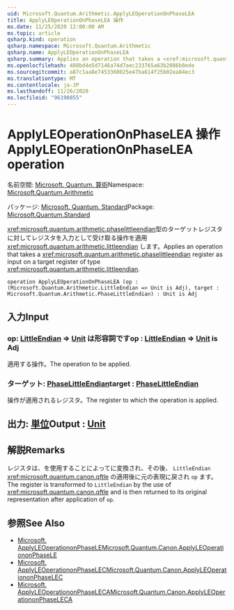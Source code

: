 ```yaml
---
uid: Microsoft.Quantum.Arithmetic.ApplyLEOperationOnPhaseLEA
title: ApplyLEOperationOnPhaseLEA 操作
ms.date: 11/25/2020 12:00:00 AM
ms.topic: article
qsharp.kind: operation
qsharp.namespace: Microsoft.Quantum.Arithmetic
qsharp.name: ApplyLEOperationOnPhaseLEA
qsharp.summary: Applies an operation that takes a <xref:microsoft.quantum.arithmetic.phaselittleendian> register as input on a target register of type <xref:microsoft.quantum.arithmetic.littleendian>.
ms.openlocfilehash: 408bd4e5d7146a74d7aec233765a63b2086b8ede
ms.sourcegitcommit: a87c1aa8e7453360025e47ba614f25b02ea84ec3
ms.translationtype: MT
ms.contentlocale: ja-JP
ms.lasthandoff: 11/26/2020
ms.locfileid: "96190855"
---
```

# <a name="applyleoperationonphaselea-operation"></a><span data-ttu-id="fe47c-102">ApplyLEOperationOnPhaseLEA 操作</span><span class="sxs-lookup"><span data-stu-id="fe47c-102">ApplyLEOperationOnPhaseLEA operation</span></span>

<span data-ttu-id="fe47c-103">名前空間: [Microsoft. Quantum. 算術](xref:Microsoft.Quantum.Arithmetic)</span><span class="sxs-lookup"><span data-stu-id="fe47c-103">Namespace: [Microsoft.Quantum.Arithmetic](xref:Microsoft.Quantum.Arithmetic)</span></span>

<span data-ttu-id="fe47c-104">パッケージ: [Microsoft. Quantum. Standard](https://nuget.org/packages/Microsoft.Quantum.Standard)</span><span class="sxs-lookup"><span data-stu-id="fe47c-104">Package: [Microsoft.Quantum.Standard](https://nuget.org/packages/Microsoft.Quantum.Standard)</span></span>


<span data-ttu-id="fe47c-105"><xref:microsoft.quantum.arithmetic.phaselittleendian>型のターゲットレジスタに対してレジスタを入力として受け取る操作を適用 <xref:microsoft.quantum.arithmetic.littleendian> します。</span><span class="sxs-lookup"><span data-stu-id="fe47c-105">Applies an operation that takes a <xref:microsoft.quantum.arithmetic.phaselittleendian> register as input on a target register of type <xref:microsoft.quantum.arithmetic.littleendian>.</span></span>

```qsharp
operation ApplyLEOperationOnPhaseLEA (op : (Microsoft.Quantum.Arithmetic.LittleEndian => Unit is Adj), target : Microsoft.Quantum.Arithmetic.PhaseLittleEndian) : Unit is Adj
```


## <a name="input"></a><span data-ttu-id="fe47c-106">入力</span><span class="sxs-lookup"><span data-stu-id="fe47c-106">Input</span></span>

### <a name="op--littleendian--unit--is-adj"></a><span data-ttu-id="fe47c-107">op: [LittleEndian](xref:Microsoft.Quantum.Arithmetic.LittleEndian) => [Unit](xref:microsoft.quantum.lang-ref.unit)  は形容詞です</span><span class="sxs-lookup"><span data-stu-id="fe47c-107">op : [LittleEndian](xref:Microsoft.Quantum.Arithmetic.LittleEndian) => [Unit](xref:microsoft.quantum.lang-ref.unit)  is Adj</span></span>

<span data-ttu-id="fe47c-108">適用する操作。</span><span class="sxs-lookup"><span data-stu-id="fe47c-108">The operation to be applied.</span></span>


### <a name="target--phaselittleendian"></a><span data-ttu-id="fe47c-109">ターゲット: [PhaseLittleEndian](xref:Microsoft.Quantum.Arithmetic.PhaseLittleEndian)</span><span class="sxs-lookup"><span data-stu-id="fe47c-109">target : [PhaseLittleEndian](xref:Microsoft.Quantum.Arithmetic.PhaseLittleEndian)</span></span>

<span data-ttu-id="fe47c-110">操作が適用されるレジスタ。</span><span class="sxs-lookup"><span data-stu-id="fe47c-110">The register to which the operation is applied.</span></span>



## <a name="output--unit"></a><span data-ttu-id="fe47c-111">出力: [単位](xref:microsoft.quantum.lang-ref.unit)</span><span class="sxs-lookup"><span data-stu-id="fe47c-111">Output : [Unit](xref:microsoft.quantum.lang-ref.unit)</span></span>



## <a name="remarks"></a><span data-ttu-id="fe47c-112">解説</span><span class="sxs-lookup"><span data-stu-id="fe47c-112">Remarks</span></span>

<span data-ttu-id="fe47c-113">レジスタは、を使用することによってに変換され、その後、 `LittleEndian` <xref:microsoft.quantum.canon.qftle> の適用後に元の表現に戻され `op` ます。</span><span class="sxs-lookup"><span data-stu-id="fe47c-113">The register is transformed to `LittleEndian` by the use of <xref:microsoft.quantum.canon.qftle> and is then returned to its original representation after application of `op`.</span></span>

## <a name="see-also"></a><span data-ttu-id="fe47c-114">参照</span><span class="sxs-lookup"><span data-stu-id="fe47c-114">See Also</span></span>

- [<span data-ttu-id="fe47c-115">Microsoft. ApplyLEOperationonPhaseLE</span><span class="sxs-lookup"><span data-stu-id="fe47c-115">Microsoft.Quantum.Canon.ApplyLEOperationonPhaseLE</span></span>](xref:Microsoft.Quantum.Canon.ApplyLEOperationonPhaseLE)
- [<span data-ttu-id="fe47c-116">Microsoft. ApplyLEOperationonPhaseLEC</span><span class="sxs-lookup"><span data-stu-id="fe47c-116">Microsoft.Quantum.Canon.ApplyLEOperationonPhaseLEC</span></span>](xref:Microsoft.Quantum.Canon.ApplyLEOperationonPhaseLEC)
- [<span data-ttu-id="fe47c-117">Microsoft. ApplyLEOperationonPhaseLECA</span><span class="sxs-lookup"><span data-stu-id="fe47c-117">Microsoft.Quantum.Canon.ApplyLEOperationonPhaseLECA</span></span>](xref:Microsoft.Quantum.Canon.ApplyLEOperationonPhaseLECA)